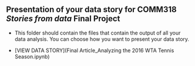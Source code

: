 ## Presentation of your data story for COMM318 _Stories from data_ Final Project

* This folder should contain the files that contain the output of all your data analysis. You can choose how you want to present your data story.


* [VIEW DATA STORY](Final Article_Analyzing the 2016 WTA Tennis Season.ipynb)





